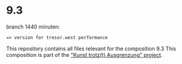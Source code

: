 # 9.3

branch 1440 minuten:

    => version for tresor.west performance

This repository contains all files relevant for the composition 9.3
This composition is part of the ["Kunst trotz(t) Ausgrenzung" project](https://www.lutherkirche-suedstadt.de/veranstaltungen/ausstellung-kunst-trotzt-ausgrenzung/).
